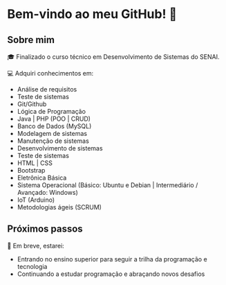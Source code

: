 # Bem-vindo ao meu GitHub! 👋

## Sobre mim

🎓  Finalizado o curso técnico em Desenvolvimento de Sistemas do SENAI.

💻 Adquiri conhecimentos em:
- Análise de requisitos
- Teste de sistemas
- Git/Github
- Lógica de Programação
- Java | PHP (POO | CRUD)
- Banco de Dados (MySQL)
- Modelagem de sistemas
- Manutenção de sistemas
- Desenvolvimento de sistemas
- Teste de sistemas
- HTML | CSS
- Bootstrap
- Eletrônica Básica
- Sistema Operacional (Básico: Ubuntu e Debian | Intermediário / Avançado: Windows)
- IoT (Arduino)
- Metodologias ágeis (SCRUM)

## Próximos passos

:dart: Em breve, estarei:
- Entrando no ensino superior para seguir a trilha da programação e tecnologia
- Continuando a estudar programação e abraçando novos desafios

<!--
**LaysonBatista/laysonbatista** is a ✨ _special_ ✨ repository because its `README.md` (this file) appears on your GitHub profile.

Here are some ideas to get you started:

- 🔭 I’m currently working on ...
- 🌱 I’m currently learning ...
- 👯 I’m looking to collaborate on ...
- 🤔 I’m looking for help with ...
- 💬 Ask me about ...
- 📫 How to reach me: ...
- 😄 Pronouns: ...
- ⚡ Fun fact: ...
-->
